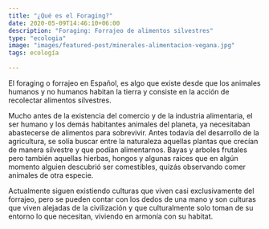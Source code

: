```yaml
---
title: "¿Qué es el Foraging?"
date: 2020-05-09T14:46:10+06:00
description: "Foraging: Forrajeo de alimentos silvestres"
type: "ecologia"
image: "images/featured-post/minerales-alimentacion-vegana.jpg"
tags: ecología
  
---
```

El foraging o forrajeo en Español, es algo que existe desde que los animales humanos y no humanos habitan la tierra y consiste en la acción de recolectar alimentos silvestres.

Mucho antes de la existencia del comercio y de la industria alimentaria, el ser humano y los demás habitantes animales del planeta, ya necesitaban abastecerse de alimentos para sobrevivir. Antes todavía del desarrollo de la agricultura, se solía buscar entre la naturaleza aquellas plantas que crecían de manera silvestre y que podían alimentarnos. Bayas y arboles frutales pero también aquellas hierbas, hongos y algunas raices que en algún momento alguien descubrió ser comestibles, quizás observando comer animales de otra especie.

Actualmente siguen existiendo culturas que viven casi exclusivamente del forrajeo, pero se pueden contar con los dedos de una mano y son culturas que viven alejadas de la civilización y que culturalmente solo toman de su entorno lo que necesitan, viviendo en armonía con su habitat.


